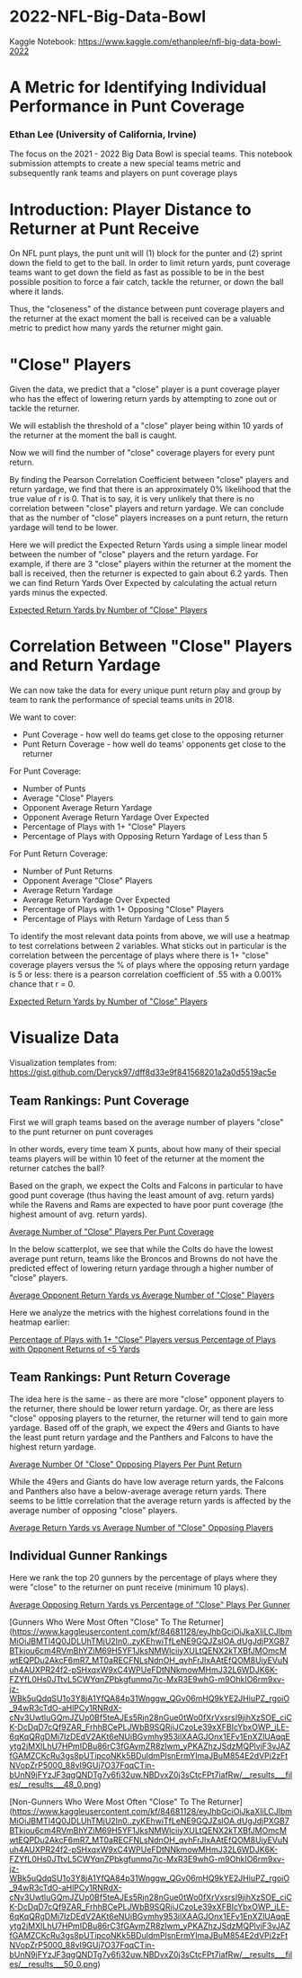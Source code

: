 # 2022-NFL-Big-Data-Bowl

Kaggle Notebook: https://www.kaggle.com/ethanplee/nfl-big-data-bowl-2022

# A Metric for Identifying Individual Performance in Punt Coverage

### Ethan Lee (University of California, Irvine)

The focus on the 2021 - 2022 Big Data Bowl is special teams. This notebook submission attempts to create a new special teams metric and subsequently rank teams and players on punt coverage plays

# Introduction: Player Distance to Returner at Punt Receive

On NFL punt plays, the punt unit will (1) block for the punter and (2) sprint down the field to get to the ball. In order to limit return yards, punt coverage teams want to get down the field as fast as possible to be in the best possible position to force a fair catch, tackle the returner, or down the ball where it lands.

Thus, the "closeness" of the distance between punt coverage players and the returner at the exact moment the ball is received can be a valuable metric to predict how many yards the returner might gain.

# "Close" Players

Given the data, we predict that a "close" player is a punt coverage player who has the effect of lowering return yards by attempting to zone out or tackle the returner.

We will establish the threshold of a "close" player being within 10 yards of the returner at the moment the ball is caught.

Now we will find the number of "close" coverage players for every punt return.

By finding the Pearson Correlation Coefficient between "close" players and return yardage, we find that there is an approximately 0% likelihood that the true value of r is 0. That is to say, it is very unlikely that there is no correlation between "close" players and return yardage. We can conclude that as the number of "close" players increases on a punt return, the return yardage will tend to be lower. 

Here we will predict the Expected Return Yards using a simple linear model between the number of "close" players and the return yardage. For example, if there are 3 "close" players within the returner at the moment the ball is received, then the returner is expected to gain about 6.2 yards. Then we can find Return Yards Over Expected by calculating the actual return yards minus the expected.

[Expected Return Yards by Number of "Close" Players](https://www.kaggleusercontent.com/kf/84681128/eyJhbGciOiJkaXIiLCJlbmMiOiJBMTI4Q0JDLUhTMjU2In0..zyKEhwiTfLeNE9GQJZslOA.dUgJdjPXGB7BTkjou6cm4RVmBhYZiM69H5YF1JksNMWlciiyXULtQENX2kTXBfJMOmcMwtEQPDu2AkcF6mR7_MT0aRECFNLsNdnOH_qvhFrJlxAAtEfQOM8UiyEVuNuh4AUXPR24f2-pSHxqxW9xC4WPUeFDtNNkmowMHmJ32L6WDJK6K-FZYfL0Hs0JTtvL5CWYqnZPbkgfunmq7jc-MxR3E9whG-m9OhkIO6rm9xv-jz-WBk5uQdqSU1o3Y8jA1YfQA84p31Wnggw_QGv06mHQ9kYE2JHiuPZ_rgoiO_94wR3cTdO-aHlPCy1RNRdX-cNv3UwtluGQmJZUp0Bf5teAJEs5Rjn28nGue0tWo0fXrVxsrsI9jihXzSOE_ciCK-DcDqD7cQf9ZAR_FrhhBCePLJWbB9SQRjiJCzoLe39xXFBIcYbxOWP_iLE-6qKqQRgDMi7IzDEdV2AKt6eNUiBGvmhy953ilXAAGJOnx1EFv1EnXZlUAqqEytg2jMXILhU7HPmIDBu86rC3fGAymZR8zIwm_yPKAZhzJSdzMQPlvjF3vJAZfGAMZCKcRu3gs8pUTipcoNKk5BDuIdmPlsnErmYImaJBuM854E2dVPj2zFtNVopZrP5000_88vI9GUj7O37FqqCTin-bUnN9jFYzJF3qgQNDTg7y6fj32uw.NBDvxZ0j3sCtcFPt7iafRw/__results___files/__results___24_0.png)

# Correlation Between "Close" Players and Return Yardage

We can now take the data for every unique punt return play and group by team to rank the performance of special teams units in 2018. 

We want to cover:
   * Punt Coverage - how well do teams get close to the opposing returner
   * Punt Return Coverage - how well do teams' opponents get close to the returner
   
For Punt Coverage:
 * Number of Punts
 * Average "Close" Players
 * Opponent Average Return Yardage
 * Opponent Average Return Yardage Over Expected
 * Percentage of Plays with 1+ "Close" Players
 * Percentage of Plays with Opposing Return Yardage of Less than 5

For Punt Return Coverage:
 * Number of Punt Returns
 * Opponent Average "Close" Players
 * Average Return Yardage
 * Average Return Yardage Over Expected
 * Percentage of Plays with 1+ Opposing "Close" Players
 * Percentage of Plays with Return Yardage of Less than 5

To identify the most relevant data points from above, we will use a heatmap to test correlations between 2 variables. What sticks out in particular is the correlation between the percentage of plays where there is 1+ "close" coverage players versus the % of plays where the opposing return yardage is 5 or less: there is a pearson correlation coefficient of .55 with a 0.001% chance that r = 0. 

[Expected Return Yards by Number of "Close" Players](https://www.kaggleusercontent.com/kf/84681128/eyJhbGciOiJkaXIiLCJlbmMiOiJBMTI4Q0JDLUhTMjU2In0..zyKEhwiTfLeNE9GQJZslOA.dUgJdjPXGB7BTkjou6cm4RVmBhYZiM69H5YF1JksNMWlciiyXULtQENX2kTXBfJMOmcMwtEQPDu2AkcF6mR7_MT0aRECFNLsNdnOH_qvhFrJlxAAtEfQOM8UiyEVuNuh4AUXPR24f2-pSHxqxW9xC4WPUeFDtNNkmowMHmJ32L6WDJK6K-FZYfL0Hs0JTtvL5CWYqnZPbkgfunmq7jc-MxR3E9whG-m9OhkIO6rm9xv-jz-WBk5uQdqSU1o3Y8jA1YfQA84p31Wnggw_QGv06mHQ9kYE2JHiuPZ_rgoiO_94wR3cTdO-aHlPCy1RNRdX-cNv3UwtluGQmJZUp0Bf5teAJEs5Rjn28nGue0tWo0fXrVxsrsI9jihXzSOE_ciCK-DcDqD7cQf9ZAR_FrhhBCePLJWbB9SQRjiJCzoLe39xXFBIcYbxOWP_iLE-6qKqQRgDMi7IzDEdV2AKt6eNUiBGvmhy953ilXAAGJOnx1EFv1EnXZlUAqqEytg2jMXILhU7HPmIDBu86rC3fGAymZR8zIwm_yPKAZhzJSdzMQPlvjF3vJAZfGAMZCKcRu3gs8pUTipcoNKk5BDuIdmPlsnErmYImaJBuM854E2dVPj2zFtNVopZrP5000_88vI9GUj7O37FqqCTin-bUnN9jFYzJF3qgQNDTg7y6fj32uw.NBDvxZ0j3sCtcFPt7iafRw/__results___files/__results___28_1.png)

# Visualize Data

Visualization templates from: https://gist.github.com/Deryck97/dff8d33e9f841568201a2a0d5519ac5e

## Team Rankings: Punt Coverage

First we will graph teams based on the average number of players "close" to the punt returner on punt coverages

In other words, every time team X punts, about how many of their special teams players will be within 10 feet of the returner at the moment the returner catches the ball?

Based on the graph, we expect the Colts and Falcons in particular to have good punt coverage (thus having the least amount of avg. return yards) while the Ravens and Rams are expected to have poor punt coverage (the highest amount of avg. return yards). 

[Average Number of "Close" Players Per Punt Coverage](https://www.kaggleusercontent.com/kf/84681128/eyJhbGciOiJkaXIiLCJlbmMiOiJBMTI4Q0JDLUhTMjU2In0..zyKEhwiTfLeNE9GQJZslOA.dUgJdjPXGB7BTkjou6cm4RVmBhYZiM69H5YF1JksNMWlciiyXULtQENX2kTXBfJMOmcMwtEQPDu2AkcF6mR7_MT0aRECFNLsNdnOH_qvhFrJlxAAtEfQOM8UiyEVuNuh4AUXPR24f2-pSHxqxW9xC4WPUeFDtNNkmowMHmJ32L6WDJK6K-FZYfL0Hs0JTtvL5CWYqnZPbkgfunmq7jc-MxR3E9whG-m9OhkIO6rm9xv-jz-WBk5uQdqSU1o3Y8jA1YfQA84p31Wnggw_QGv06mHQ9kYE2JHiuPZ_rgoiO_94wR3cTdO-aHlPCy1RNRdX-cNv3UwtluGQmJZUp0Bf5teAJEs5Rjn28nGue0tWo0fXrVxsrsI9jihXzSOE_ciCK-DcDqD7cQf9ZAR_FrhhBCePLJWbB9SQRjiJCzoLe39xXFBIcYbxOWP_iLE-6qKqQRgDMi7IzDEdV2AKt6eNUiBGvmhy953ilXAAGJOnx1EFv1EnXZlUAqqEytg2jMXILhU7HPmIDBu86rC3fGAymZR8zIwm_yPKAZhzJSdzMQPlvjF3vJAZfGAMZCKcRu3gs8pUTipcoNKk5BDuIdmPlsnErmYImaJBuM854E2dVPj2zFtNVopZrP5000_88vI9GUj7O37FqqCTin-bUnN9jFYzJF3qgQNDTg7y6fj32uw.NBDvxZ0j3sCtcFPt7iafRw/__results___files/__results___34_0.png)

In the below scatterplot, we see that while the Colts do have the lowest average punt return, teams like the Broncos and Browns do not have the predicted effect of lowering return yardage through a higher number of "close" players.

[Average Opponent Return Yards vs Average Number of "Close" Players](https://www.kaggleusercontent.com/kf/84681128/eyJhbGciOiJkaXIiLCJlbmMiOiJBMTI4Q0JDLUhTMjU2In0..zyKEhwiTfLeNE9GQJZslOA.dUgJdjPXGB7BTkjou6cm4RVmBhYZiM69H5YF1JksNMWlciiyXULtQENX2kTXBfJMOmcMwtEQPDu2AkcF6mR7_MT0aRECFNLsNdnOH_qvhFrJlxAAtEfQOM8UiyEVuNuh4AUXPR24f2-pSHxqxW9xC4WPUeFDtNNkmowMHmJ32L6WDJK6K-FZYfL0Hs0JTtvL5CWYqnZPbkgfunmq7jc-MxR3E9whG-m9OhkIO6rm9xv-jz-WBk5uQdqSU1o3Y8jA1YfQA84p31Wnggw_QGv06mHQ9kYE2JHiuPZ_rgoiO_94wR3cTdO-aHlPCy1RNRdX-cNv3UwtluGQmJZUp0Bf5teAJEs5Rjn28nGue0tWo0fXrVxsrsI9jihXzSOE_ciCK-DcDqD7cQf9ZAR_FrhhBCePLJWbB9SQRjiJCzoLe39xXFBIcYbxOWP_iLE-6qKqQRgDMi7IzDEdV2AKt6eNUiBGvmhy953ilXAAGJOnx1EFv1EnXZlUAqqEytg2jMXILhU7HPmIDBu86rC3fGAymZR8zIwm_yPKAZhzJSdzMQPlvjF3vJAZfGAMZCKcRu3gs8pUTipcoNKk5BDuIdmPlsnErmYImaJBuM854E2dVPj2zFtNVopZrP5000_88vI9GUj7O37FqqCTin-bUnN9jFYzJF3qgQNDTg7y6fj32uw.NBDvxZ0j3sCtcFPt7iafRw/__results___files/__results___36_0.png)

Here we analyze the metrics with the highest correlations found in the heatmap earlier:

[Percentage of Plays with 1+ "Close" Players versus Percentage of Plays with Opponent Returns of <5 Yards](https://www.kaggleusercontent.com/kf/84681128/eyJhbGciOiJkaXIiLCJlbmMiOiJBMTI4Q0JDLUhTMjU2In0..zyKEhwiTfLeNE9GQJZslOA.dUgJdjPXGB7BTkjou6cm4RVmBhYZiM69H5YF1JksNMWlciiyXULtQENX2kTXBfJMOmcMwtEQPDu2AkcF6mR7_MT0aRECFNLsNdnOH_qvhFrJlxAAtEfQOM8UiyEVuNuh4AUXPR24f2-pSHxqxW9xC4WPUeFDtNNkmowMHmJ32L6WDJK6K-FZYfL0Hs0JTtvL5CWYqnZPbkgfunmq7jc-MxR3E9whG-m9OhkIO6rm9xv-jz-WBk5uQdqSU1o3Y8jA1YfQA84p31Wnggw_QGv06mHQ9kYE2JHiuPZ_rgoiO_94wR3cTdO-aHlPCy1RNRdX-cNv3UwtluGQmJZUp0Bf5teAJEs5Rjn28nGue0tWo0fXrVxsrsI9jihXzSOE_ciCK-DcDqD7cQf9ZAR_FrhhBCePLJWbB9SQRjiJCzoLe39xXFBIcYbxOWP_iLE-6qKqQRgDMi7IzDEdV2AKt6eNUiBGvmhy953ilXAAGJOnx1EFv1EnXZlUAqqEytg2jMXILhU7HPmIDBu86rC3fGAymZR8zIwm_yPKAZhzJSdzMQPlvjF3vJAZfGAMZCKcRu3gs8pUTipcoNKk5BDuIdmPlsnErmYImaJBuM854E2dVPj2zFtNVopZrP5000_88vI9GUj7O37FqqCTin-bUnN9jFYzJF3qgQNDTg7y6fj32uw.NBDvxZ0j3sCtcFPt7iafRw/__results___files/__results___38_0.png)

## Team Rankings: Punt Return Coverage

The idea here is the same - as there are more "close" opponent players to the returner, there should be lower return yardage. Or, as there are less "close" opposing players to the returner, the returner will tend to gain more yardage. Based off of the graph, we expect the 49ers and Giants to have the least punt return yardage and the Panthers and Falcons to have the highest return yardage.

[Average Number Of "Close" Opposing Players Per Punt Return](https://www.kaggleusercontent.com/kf/84681128/eyJhbGciOiJkaXIiLCJlbmMiOiJBMTI4Q0JDLUhTMjU2In0..zyKEhwiTfLeNE9GQJZslOA.dUgJdjPXGB7BTkjou6cm4RVmBhYZiM69H5YF1JksNMWlciiyXULtQENX2kTXBfJMOmcMwtEQPDu2AkcF6mR7_MT0aRECFNLsNdnOH_qvhFrJlxAAtEfQOM8UiyEVuNuh4AUXPR24f2-pSHxqxW9xC4WPUeFDtNNkmowMHmJ32L6WDJK6K-FZYfL0Hs0JTtvL5CWYqnZPbkgfunmq7jc-MxR3E9whG-m9OhkIO6rm9xv-jz-WBk5uQdqSU1o3Y8jA1YfQA84p31Wnggw_QGv06mHQ9kYE2JHiuPZ_rgoiO_94wR3cTdO-aHlPCy1RNRdX-cNv3UwtluGQmJZUp0Bf5teAJEs5Rjn28nGue0tWo0fXrVxsrsI9jihXzSOE_ciCK-DcDqD7cQf9ZAR_FrhhBCePLJWbB9SQRjiJCzoLe39xXFBIcYbxOWP_iLE-6qKqQRgDMi7IzDEdV2AKt6eNUiBGvmhy953ilXAAGJOnx1EFv1EnXZlUAqqEytg2jMXILhU7HPmIDBu86rC3fGAymZR8zIwm_yPKAZhzJSdzMQPlvjF3vJAZfGAMZCKcRu3gs8pUTipcoNKk5BDuIdmPlsnErmYImaJBuM854E2dVPj2zFtNVopZrP5000_88vI9GUj7O37FqqCTin-bUnN9jFYzJF3qgQNDTg7y6fj32uw.NBDvxZ0j3sCtcFPt7iafRw/__results___files/__results___40_0.png)

While the 49ers and Giants do have low average return yards, the Falcons and Panthers also have a below-average average return yards. There seems to be little correlation that the average return yards is affected by the average number of opposing "close" players.

[Average Return Yards vs Average Number of "Close" Opposing Players](https://www.kaggleusercontent.com/kf/84681128/eyJhbGciOiJkaXIiLCJlbmMiOiJBMTI4Q0JDLUhTMjU2In0..zyKEhwiTfLeNE9GQJZslOA.dUgJdjPXGB7BTkjou6cm4RVmBhYZiM69H5YF1JksNMWlciiyXULtQENX2kTXBfJMOmcMwtEQPDu2AkcF6mR7_MT0aRECFNLsNdnOH_qvhFrJlxAAtEfQOM8UiyEVuNuh4AUXPR24f2-pSHxqxW9xC4WPUeFDtNNkmowMHmJ32L6WDJK6K-FZYfL0Hs0JTtvL5CWYqnZPbkgfunmq7jc-MxR3E9whG-m9OhkIO6rm9xv-jz-WBk5uQdqSU1o3Y8jA1YfQA84p31Wnggw_QGv06mHQ9kYE2JHiuPZ_rgoiO_94wR3cTdO-aHlPCy1RNRdX-cNv3UwtluGQmJZUp0Bf5teAJEs5Rjn28nGue0tWo0fXrVxsrsI9jihXzSOE_ciCK-DcDqD7cQf9ZAR_FrhhBCePLJWbB9SQRjiJCzoLe39xXFBIcYbxOWP_iLE-6qKqQRgDMi7IzDEdV2AKt6eNUiBGvmhy953ilXAAGJOnx1EFv1EnXZlUAqqEytg2jMXILhU7HPmIDBu86rC3fGAymZR8zIwm_yPKAZhzJSdzMQPlvjF3vJAZfGAMZCKcRu3gs8pUTipcoNKk5BDuIdmPlsnErmYImaJBuM854E2dVPj2zFtNVopZrP5000_88vI9GUj7O37FqqCTin-bUnN9jFYzJF3qgQNDTg7y6fj32uw.NBDvxZ0j3sCtcFPt7iafRw/__results___files/__results___42_0.png)

## Individual Gunner Rankings

Here we rank the top 20 gunners by the percentage of plays where they were "close" to the returner on punt receive (minimum 10 plays).

[Average Opposing Return Yards vs Percentage of "Close" Plays Per Gunner](https://www.kaggleusercontent.com/kf/84681128/eyJhbGciOiJkaXIiLCJlbmMiOiJBMTI4Q0JDLUhTMjU2In0..zyKEhwiTfLeNE9GQJZslOA.dUgJdjPXGB7BTkjou6cm4RVmBhYZiM69H5YF1JksNMWlciiyXULtQENX2kTXBfJMOmcMwtEQPDu2AkcF6mR7_MT0aRECFNLsNdnOH_qvhFrJlxAAtEfQOM8UiyEVuNuh4AUXPR24f2-pSHxqxW9xC4WPUeFDtNNkmowMHmJ32L6WDJK6K-FZYfL0Hs0JTtvL5CWYqnZPbkgfunmq7jc-MxR3E9whG-m9OhkIO6rm9xv-jz-WBk5uQdqSU1o3Y8jA1YfQA84p31Wnggw_QGv06mHQ9kYE2JHiuPZ_rgoiO_94wR3cTdO-aHlPCy1RNRdX-cNv3UwtluGQmJZUp0Bf5teAJEs5Rjn28nGue0tWo0fXrVxsrsI9jihXzSOE_ciCK-DcDqD7cQf9ZAR_FrhhBCePLJWbB9SQRjiJCzoLe39xXFBIcYbxOWP_iLE-6qKqQRgDMi7IzDEdV2AKt6eNUiBGvmhy953ilXAAGJOnx1EFv1EnXZlUAqqEytg2jMXILhU7HPmIDBu86rC3fGAymZR8zIwm_yPKAZhzJSdzMQPlvjF3vJAZfGAMZCKcRu3gs8pUTipcoNKk5BDuIdmPlsnErmYImaJBuM854E2dVPj2zFtNVopZrP5000_88vI9GUj7O37FqqCTin-bUnN9jFYzJF3qgQNDTg7y6fj32uw.NBDvxZ0j3sCtcFPt7iafRw/__results___files/__results___46_0.png)

[Gunners Who Were Most Often "Close" To The Returner]
(https://www.kaggleusercontent.com/kf/84681128/eyJhbGciOiJkaXIiLCJlbmMiOiJBMTI4Q0JDLUhTMjU2In0..zyKEhwiTfLeNE9GQJZslOA.dUgJdjPXGB7BTkjou6cm4RVmBhYZiM69H5YF1JksNMWlciiyXULtQENX2kTXBfJMOmcMwtEQPDu2AkcF6mR7_MT0aRECFNLsNdnOH_qvhFrJlxAAtEfQOM8UiyEVuNuh4AUXPR24f2-pSHxqxW9xC4WPUeFDtNNkmowMHmJ32L6WDJK6K-FZYfL0Hs0JTtvL5CWYqnZPbkgfunmq7jc-MxR3E9whG-m9OhkIO6rm9xv-jz-WBk5uQdqSU1o3Y8jA1YfQA84p31Wnggw_QGv06mHQ9kYE2JHiuPZ_rgoiO_94wR3cTdO-aHlPCy1RNRdX-cNv3UwtluGQmJZUp0Bf5teAJEs5Rjn28nGue0tWo0fXrVxsrsI9jihXzSOE_ciCK-DcDqD7cQf9ZAR_FrhhBCePLJWbB9SQRjiJCzoLe39xXFBIcYbxOWP_iLE-6qKqQRgDMi7IzDEdV2AKt6eNUiBGvmhy953ilXAAGJOnx1EFv1EnXZlUAqqEytg2jMXILhU7HPmIDBu86rC3fGAymZR8zIwm_yPKAZhzJSdzMQPlvjF3vJAZfGAMZCKcRu3gs8pUTipcoNKk5BDuIdmPlsnErmYImaJBuM854E2dVPj2zFtNVopZrP5000_88vI9GUj7O37FqqCTin-bUnN9jFYzJF3qgQNDTg7y6fj32uw.NBDvxZ0j3sCtcFPt7iafRw/__results___files/__results___48_0.png)

[Non-Gunners Who Were Most Often "Close" To The Returner]
(https://www.kaggleusercontent.com/kf/84681128/eyJhbGciOiJkaXIiLCJlbmMiOiJBMTI4Q0JDLUhTMjU2In0..zyKEhwiTfLeNE9GQJZslOA.dUgJdjPXGB7BTkjou6cm4RVmBhYZiM69H5YF1JksNMWlciiyXULtQENX2kTXBfJMOmcMwtEQPDu2AkcF6mR7_MT0aRECFNLsNdnOH_qvhFrJlxAAtEfQOM8UiyEVuNuh4AUXPR24f2-pSHxqxW9xC4WPUeFDtNNkmowMHmJ32L6WDJK6K-FZYfL0Hs0JTtvL5CWYqnZPbkgfunmq7jc-MxR3E9whG-m9OhkIO6rm9xv-jz-WBk5uQdqSU1o3Y8jA1YfQA84p31Wnggw_QGv06mHQ9kYE2JHiuPZ_rgoiO_94wR3cTdO-aHlPCy1RNRdX-cNv3UwtluGQmJZUp0Bf5teAJEs5Rjn28nGue0tWo0fXrVxsrsI9jihXzSOE_ciCK-DcDqD7cQf9ZAR_FrhhBCePLJWbB9SQRjiJCzoLe39xXFBIcYbxOWP_iLE-6qKqQRgDMi7IzDEdV2AKt6eNUiBGvmhy953ilXAAGJOnx1EFv1EnXZlUAqqEytg2jMXILhU7HPmIDBu86rC3fGAymZR8zIwm_yPKAZhzJSdzMQPlvjF3vJAZfGAMZCKcRu3gs8pUTipcoNKk5BDuIdmPlsnErmYImaJBuM854E2dVPj2zFtNVopZrP5000_88vI9GUj7O37FqqCTin-bUnN9jFYzJF3qgQNDTg7y6fj32uw.NBDvxZ0j3sCtcFPt7iafRw/__results___files/__results___50_0.png)
